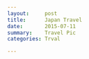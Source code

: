 ```yaml
---
layout:     post
title:      Japan Travel 
date:       2015-07-11
summary:    Travel Pic
categories: Trval

---
```



